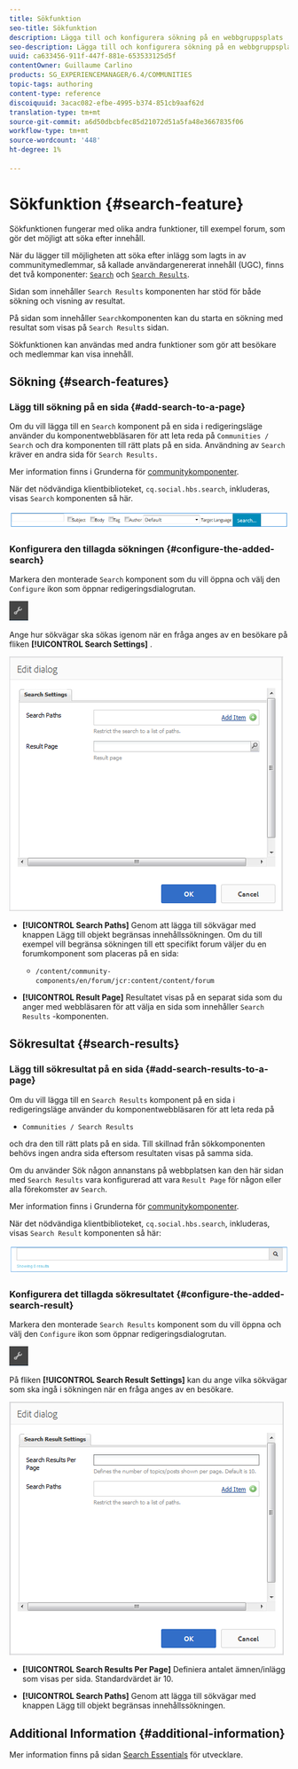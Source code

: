 ```yaml
---
title: Sökfunktion
seo-title: Sökfunktion
description: Lägga till och konfigurera sökning på en webbgruppsplats
seo-description: Lägga till och konfigurera sökning på en webbgruppsplats
uuid: ca633456-911f-447f-881e-653533125d5f
contentOwner: Guillaume Carlino
products: SG_EXPERIENCEMANAGER/6.4/COMMUNITIES
topic-tags: authoring
content-type: reference
discoiquuid: 3acac082-efbe-4995-b374-851cb9aaf62d
translation-type: tm+mt
source-git-commit: a6d50dbcbfec85d21072d51a5fa48e3667835f06
workflow-type: tm+mt
source-wordcount: '448'
ht-degree: 1%

---
```



# Sökfunktion {#search-feature}

Sökfunktionen fungerar med olika andra funktioner, till exempel forum, som gör det möjligt att söka efter innehåll.

När du lägger till möjligheten att söka efter inlägg som lagts in av communitymedlemmar, så kallade användargenererat innehåll (UGC), finns det två komponenter: [ `Search`](#search-features) och [ `Search Results`](#search-results).

Sidan som innehåller `Search Results` komponenten har stöd för både sökning och visning av resultat.

På sidan som innehåller `Search`komponenten kan du starta en sökning med resultat som visas på `Search Results` sidan.

Sökfunktionen kan användas med andra funktioner som gör att besökare och medlemmar kan visa innehåll.

## Sökning {#search-features}

### Lägg till sökning på en sida {#add-search-to-a-page}

Om du vill lägga till en `Search` komponent på en sida i redigeringsläge använder du komponentwebbläsaren för att leta reda på `Communities / Search` och dra komponenten till rätt plats på en sida. Användning av `Search` kräver en andra sida för `Search Results.`

Mer information finns i Grunderna för [communitykomponenter](basics.md).

När det nödvändiga klientbiblioteket, `cq.social.hbs.search`, inkluderas, visas `Search` komponenten så här.

![chlimage_1-373](assets/chlimage_1-373.png)

### Konfigurera den tillagda sökningen {#configure-the-added-search}

Markera den monterade `Search` komponent som du vill öppna och välj den `Configure` ikon som öppnar redigeringsdialogrutan.

![chlimage_1-374](assets/chlimage_1-374.png)

Ange hur sökvägar ska sökas igenom när en fråga anges av en besökare på fliken **[!UICONTROL Search Settings]** .

![chlimage_1-375](assets/chlimage_1-375.png)

* **[!UICONTROL Search Paths]**
Genom att lägga till sökvägar med knappen Lägg till objekt begränsas innehållssökningen. Om du till exempel vill begränsa sökningen till ett specifikt forum väljer du en forumkomponent som placeras på en sida:

   * `/content/community-components/en/forum/jcr:content/content/forum`

* **[!UICONTROL Result Page]**
Resultatet visas på en separat sida som du anger med webbläsaren för att välja en sida som innehåller 
`Search Results` -komponenten.

## Sökresultat {#search-results}

### Lägg till sökresultat på en sida {#add-search-results-to-a-page}

Om du vill lägga till en `Search Results` komponent på en sida i redigeringsläge använder du komponentwebbläsaren för att leta reda på

* `Communities / Search Results`

och dra den till rätt plats på en sida. Till skillnad från sökkomponenten behövs ingen andra sida eftersom resultaten visas på samma sida.

Om du använder Sök någon annanstans på webbplatsen kan den här sidan med `Search Results` vara konfigurerad att vara `Result Page` för någon eller alla förekomster av `Search`.

Mer information finns i Grunderna för [communitykomponenter](basics.md).

När det nödvändiga klientbiblioteket, `cq.social.hbs.search`, inkluderas, visas `Search Result` komponenten så här:

![chlimage_1-376](assets/chlimage_1-376.png)

### Konfigurera det tillagda sökresultatet {#configure-the-added-search-result}

Markera den monterade `Search Results` komponent som du vill öppna och välj den `Configure` ikon som öppnar redigeringsdialogrutan.

![chlimage_1-377](assets/chlimage_1-377.png)

På fliken **[!UICONTROL Search Result Settings]** kan du ange vilka sökvägar som ska ingå i sökningen när en fråga anges av en besökare.

![chlimage_1-378](assets/chlimage_1-378.png)

* **[!UICONTROL Search Results Per Page]**
Definiera antalet ämnen/inlägg som visas per sida. Standardvärdet är 10.

* **[!UICONTROL Search Paths]**
Genom att lägga till sökvägar med knappen Lägg till objekt begränsas innehållssökningen.

## Additional Information {#additional-information}

Mer information finns på sidan [Search Essentials](search-implementation.md) för utvecklare.
